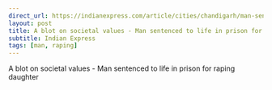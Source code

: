 ```yaml
---
direct_url: https://indianexpress.com/article/cities/chandigarh/man-sentenced-to-life-in-prison-8284290/
layout: post
title: A blot on societal values - Man sentenced to life in prison for raping daughter
subtitle: Indian Express
tags: [man, raping]
---
```


A blot on societal values - Man sentenced to life in prison for raping daughter